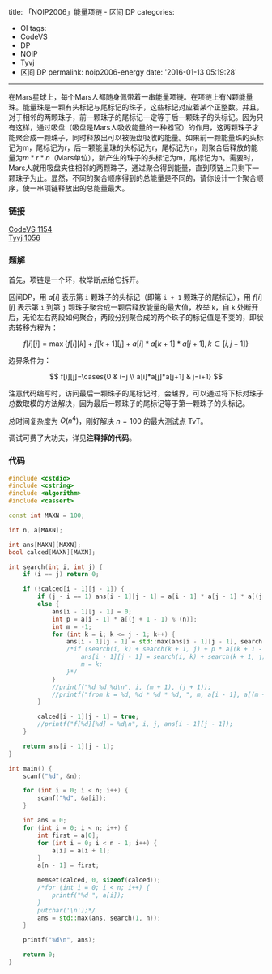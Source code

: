 title: 「NOIP2006」能量项链 - 区间 DP
categories:
  - OI
tags:
  - CodeVS
  - DP
  - NOIP
  - Tyvj
  - 区间 DP
permalink: noip2006-energy
date: '2016-01-13 05:19:28'
---

在Mars星球上，每个Mars人都随身佩带着一串能量项链。在项链上有N颗能量珠。能量珠是一颗有头标记与尾标记的珠子，这些标记对应着某个正整数。并且，对于相邻的两颗珠子，前一颗珠子的尾标记一定等于后一颗珠子的头标记。因为只有这样，通过吸盘（吸盘是Mars人吸收能量的一种器官）的作用，这两颗珠子才能聚合成一颗珠子，同时释放出可以被吸盘吸收的能量。如果前一颗能量珠的头标记为m，尾标记为r，后一颗能量珠的头标记为r，尾标记为n，则聚合后释放的能量为$m*r*n$（Mars单位），新产生的珠子的头标记为m，尾标记为n。需要时，Mars人就用吸盘夹住相邻的两颗珠子，通过聚合得到能量，直到项链上只剩下一颗珠子为止。显然，不同的聚合顺序得到的总能量是不同的，请你设计一个聚合顺序，使一串项链释放出的总能量最大。

<!-- more -->

### 链接

[CodeVS 1154](http://codevs.cn/problem/1154/)  
[Tyvj 1056](http://tyvj.cn/p/1056)

### 题解

首先，项链是一个环，枚举断点给它拆开。

区间DP，用 $a[i]$ 表示第 `i` 颗珠子的头标记（即第 `i + 1` 颗珠子的尾标记），用 $f[i][j]$ 表示第 `i` 到第 `j` 颗珠子聚合成一颗后释放能量的最大值，枚举 `k`，自 `k` 处断开后，无论左右两段如何聚合，两段分别聚合成的两个珠子的标记值是不变的，即状态转移方程为：

$$f[i][j]=\max\{f[i][k]+f[k+1][j]+a[i]*a[k+1]*a[j+1],k{\in}[i,j-1]\}$$

边界条件为：

$$ f[i][j]=\cases{0 & i=j \\ a[i]*a[j]*a[j+1] & j=i+1} $$

注意代码编写时，访问最后一颗珠子的尾标记时，会越界，可以通过将下标对珠子总数取模的方法解决，因为最后一颗珠子的尾标记等于第一颗珠子的头标记。

总时间复杂度为 $O(n^4)$，刚好解决 $n=100$ 的最大测试点 TvT。

调试可费了大功夫，详见**注释掉的代码**。

### 代码

```cpp
#include <cstdio>
#include <cstring>
#include <algorithm>
#include <cassert>

const int MAXN = 100;

int n, a[MAXN];

int ans[MAXN][MAXN];
bool calced[MAXN][MAXN];

int search(int i, int j) {
    if (i == j) return 0;

    if (!calced[i - 1][j - 1]) {
        if (j - i == 1) ans[i - 1][j - 1] = a[i - 1] * a[j - 1] * a[(j + 1 - 1) % (n)];
        else {
            ans[i - 1][j - 1] = 0;
            int p = a[i - 1] * a[(j + 1 - 1) % (n)];
            int m = -1;
            for (int k = i; k <= j - 1; k++) {
                ans[i - 1][j - 1] = std::max(ans[i - 1][j - 1], search(i, k) + search(k + 1, j) + p * a[(k + 1 - 1) % (n)]);
                /*if (search(i, k) + search(k + 1, j) + p * a[(k + 1 - 1) % (n)] > ans[i - 1][j - 1]) {
                    ans[i - 1][j - 1] = search(i, k) + search(k + 1, j) + p * a[(k + 1 - 1) % (n)];
                    m = k;
                }*/
            }
            //printf("%d %d %d\n", i, (m + 1), (j + 1));
            //printf("from k = %d, %d * %d * %d, ", m, a[i - 1], a[(m + 1 - 1) % (n - 1)], a[(j + 1 - 1) % (n - 1)]);
        }

        calced[i - 1][j - 1] = true;
        //printf("f[%d][%d] = %d\n", i, j, ans[i - 1][j - 1]);
    }

    return ans[i - 1][j - 1];
}

int main() {
    scanf("%d", &n);

    for (int i = 0; i < n; i++) {
        scanf("%d", &a[i]);
    }

    int ans = 0;
    for (int i = 0; i < n; i++) {
        int first = a[0];
        for (int i = 0; i < n - 1; i++) {
            a[i] = a[i + 1];
        }
        a[n - 1] = first;

        memset(calced, 0, sizeof(calced));
        /*for (int i = 0; i < n; i++) {
            printf("%d ", a[i]);
        }
        putchar('\n');*/
        ans = std::max(ans, search(1, n));
    }

    printf("%d\n", ans);

    return 0;
}
```